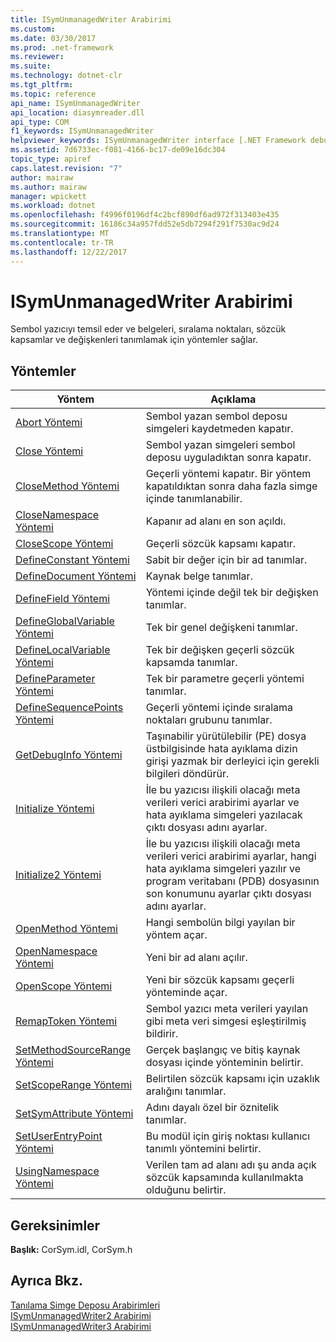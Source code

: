 ```yaml
---
title: ISymUnmanagedWriter Arabirimi
ms.custom: 
ms.date: 03/30/2017
ms.prod: .net-framework
ms.reviewer: 
ms.suite: 
ms.technology: dotnet-clr
ms.tgt_pltfrm: 
ms.topic: reference
api_name: ISymUnmanagedWriter
api_location: diasymreader.dll
api_type: COM
f1_keywords: ISymUnmanagedWriter
helpviewer_keywords: ISymUnmanagedWriter interface [.NET Framework debugging]
ms.assetid: 7d6733ec-f081-4166-bc17-de09e16dc304
topic_type: apiref
caps.latest.revision: "7"
author: mairaw
ms.author: mairaw
manager: wpickett
ms.workload: dotnet
ms.openlocfilehash: f4996f0196df4c2bcf890df6ad972f313403e435
ms.sourcegitcommit: 16186c34a957fdd52e5db7294f291f7530ac9d24
ms.translationtype: MT
ms.contentlocale: tr-TR
ms.lasthandoff: 12/22/2017
---
```

# <a name="isymunmanagedwriter-interface"></a>ISymUnmanagedWriter Arabirimi
Sembol yazıcıyı temsil eder ve belgeleri, sıralama noktaları, sözcük kapsamlar ve değişkenleri tanımlamak için yöntemler sağlar.  
  
## <a name="methods"></a>Yöntemler  
  
|Yöntem|Açıklama|  
|------------|-----------------|  
|[Abort Yöntemi](../../../../docs/framework/unmanaged-api/diagnostics/isymunmanagedwriter-abort-method.md)|Sembol yazan sembol deposu simgeleri kaydetmeden kapatır.|  
|[Close Yöntemi](../../../../docs/framework/unmanaged-api/diagnostics/isymunmanagedwriter-close-method.md)|Sembol yazan simgeleri sembol deposu uyguladıktan sonra kapatır.|  
|[CloseMethod Yöntemi](../../../../docs/framework/unmanaged-api/diagnostics/isymunmanagedwriter-closemethod-method.md)|Geçerli yöntemi kapatır. Bir yöntem kapatıldıktan sonra daha fazla simge içinde tanımlanabilir.|  
|[CloseNamespace Yöntemi](../../../../docs/framework/unmanaged-api/diagnostics/isymunmanagedwriter-closenamespace-method.md)|Kapanır ad alanı en son açıldı.|  
|[CloseScope Yöntemi](../../../../docs/framework/unmanaged-api/diagnostics/isymunmanagedwriter-closescope-method.md)|Geçerli sözcük kapsamı kapatır.|  
|[DefineConstant Yöntemi](../../../../docs/framework/unmanaged-api/diagnostics/isymunmanagedwriter-defineconstant-method.md)|Sabit bir değer için bir ad tanımlar.|  
|[DefineDocument Yöntemi](../../../../docs/framework/unmanaged-api/diagnostics/isymunmanagedwriter-definedocument-method.md)|Kaynak belge tanımlar.|  
|[DefineField Yöntemi](../../../../docs/framework/unmanaged-api/diagnostics/isymunmanagedwriter-definefield-method.md)|Yöntemi içinde değil tek bir değişken tanımlar.|  
|[DefineGlobalVariable Yöntemi](../../../../docs/framework/unmanaged-api/diagnostics/isymunmanagedwriter-defineglobalvariable-method.md)|Tek bir genel değişkeni tanımlar.|  
|[DefineLocalVariable Yöntemi](../../../../docs/framework/unmanaged-api/diagnostics/isymunmanagedwriter-definelocalvariable-method.md)|Tek bir değişken geçerli sözcük kapsamda tanımlar.|  
|[DefineParameter Yöntemi](../../../../docs/framework/unmanaged-api/diagnostics/isymunmanagedwriter-defineparameter-method.md)|Tek bir parametre geçerli yöntemi tanımlar.|  
|[DefineSequencePoints Yöntemi](../../../../docs/framework/unmanaged-api/diagnostics/isymunmanagedwriter-definesequencepoints-method.md)|Geçerli yöntemi içinde sıralama noktaları grubunu tanımlar.|  
|[GetDebugInfo Yöntemi](../../../../docs/framework/unmanaged-api/diagnostics/isymunmanagedwriter-getdebuginfo-method.md)|Taşınabilir yürütülebilir (PE) dosya üstbilgisinde hata ayıklama dizin girişi yazmak bir derleyici için gerekli bilgileri döndürür.|  
|[Initialize Yöntemi](../../../../docs/framework/unmanaged-api/diagnostics/isymunmanagedwriter-initialize-method.md)|İle bu yazıcısı ilişkili olacağı meta verileri verici arabirimi ayarlar ve hata ayıklama simgeleri yazılacak çıktı dosyası adını ayarlar.|  
|[Initialize2 Yöntemi](../../../../docs/framework/unmanaged-api/diagnostics/isymunmanagedwriter-initialize2-method.md)|İle bu yazıcısı ilişkili olacağı meta verileri verici arabirimi ayarlar, hangi hata ayıklama simgeleri yazılır ve program veritabanı (PDB) dosyasının son konumunu ayarlar çıktı dosyası adını ayarlar.|  
|[OpenMethod Yöntemi](../../../../docs/framework/unmanaged-api/diagnostics/isymunmanagedwriter-openmethod-method.md)|Hangi sembolün bilgi yayılan bir yöntem açar.|  
|[OpenNamespace Yöntemi](../../../../docs/framework/unmanaged-api/diagnostics/isymunmanagedwriter-opennamespace-method.md)|Yeni bir ad alanı açılır.|  
|[OpenScope Yöntemi](../../../../docs/framework/unmanaged-api/diagnostics/isymunmanagedwriter-openscope-method.md)|Yeni bir sözcük kapsamı geçerli yönteminde açar.|  
|[RemapToken Yöntemi](../../../../docs/framework/unmanaged-api/diagnostics/isymunmanagedwriter-remaptoken-method.md)|Sembol yazıcı meta verileri yayılan gibi meta veri simgesi eşleştirilmiş bildirir.|  
|[SetMethodSourceRange Yöntemi](../../../../docs/framework/unmanaged-api/diagnostics/isymunmanagedwriter-setmethodsourcerange-method.md)|Gerçek başlangıç ve bitiş kaynak dosyası içinde yönteminin belirtir.|  
|[SetScopeRange Yöntemi](../../../../docs/framework/unmanaged-api/diagnostics/isymunmanagedwriter-setscoperange-method.md)|Belirtilen sözcük kapsamı için uzaklık aralığını tanımlar.|  
|[SetSymAttribute Yöntemi](../../../../docs/framework/unmanaged-api/diagnostics/isymunmanagedwriter-setsymattribute-method.md)|Adını dayalı özel bir öznitelik tanımlar.|  
|[SetUserEntryPoint Yöntemi](../../../../docs/framework/unmanaged-api/diagnostics/isymunmanagedwriter-setuserentrypoint-method.md)|Bu modül için giriş noktası kullanıcı tanımlı yöntemini belirtir.|  
|[UsingNamespace Yöntemi](../../../../docs/framework/unmanaged-api/diagnostics/isymunmanagedwriter-usingnamespace-method.md)|Verilen tam ad alanı adı şu anda açık sözcük kapsamında kullanılmakta olduğunu belirtir.|  
  
## <a name="requirements"></a>Gereksinimler  
 **Başlık:** CorSym.idl, CorSym.h  
  
## <a name="see-also"></a>Ayrıca Bkz.  
 [Tanılama Simge Deposu Arabirimleri](../../../../docs/framework/unmanaged-api/diagnostics/diagnostics-symbol-store-interfaces.md)  
 [ISymUnmanagedWriter2 Arabirimi](../../../../docs/framework/unmanaged-api/diagnostics/isymunmanagedwriter2-interface.md)  
 [ISymUnmanagedWriter3 Arabirimi](../../../../docs/framework/unmanaged-api/diagnostics/isymunmanagedwriter3-interface.md)
